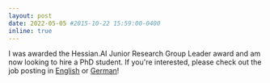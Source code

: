 ```yaml
---
layout: post
date: 2022-05-05 #2015-10-22 15:59:00-0400
inline: true
---
```


I was awarded the Hessian.AI Junior Research Group Leader award and am now looking to hire a PhD student. If you're interested, please check out the job posting in <a href="assets/pdf/fb12-0011-wmz-2022-engl.pdf">English</a> or <a href="assets/pdf/fb12-0011-wmz-2022-de.pdf">German</a>!

